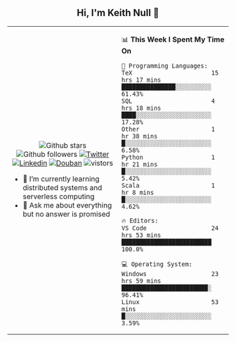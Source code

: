 <h2 align="center"> Hi, I'm Keith Null 👋 </h2>

<table>
    <tr>
        <td valign="center" width="50%">
            <p align="center">
              <img src="https://img.shields.io/github/stars/keithnull?style=social" alt="Github stars" />
              <img src="https://img.shields.io/github/followers/keithnull?style=social" alt="Github followers" />
              <a href="https://twitter.com/_keithnull"><img src="https://img.shields.io/badge/@__keithnull-1DA1F2?style=flat&logo=Twitter&logoColor=white" alt="Twitter"/></a>
              <a href="https://www.linkedin.com/in/wuzhengke/?locale=en_US"><img src="https://img.shields.io/badge/@wuzhengke-0073b1?style=flat&logo=LinkedIn&logoColor=white" alt="Linkedin" /></a>
              <a href="https://www.douban.com/people/keith1"><img src="https://img.shields.io/badge/@keith1-007722?style=flat&logo=Douban&logoColor=white" alt="Douban" /></a>
              <img src="https://visitor-badge.glitch.me/badge?page_id=keithnull" alt="vistors" />
            </p>
            <ul>
                <li>🌱 I’m currently learning distributed systems and serverless computing</li>
                <li>💬 Ask me about everything but no answer is promised</li>
            </ul>
        </td>
       <td valign="top" width="50%">
    
<!--START_SECTION:waka-->
📊 **This Week I Spent My Time On** 

```text
💬 Programming Languages: 
TeX                      15 hrs 17 mins      ███████████████░░░░░░░░░░   61.43% 
SQL                      4 hrs 18 mins       ████░░░░░░░░░░░░░░░░░░░░░   17.28% 
Other                    1 hr 38 mins        █░░░░░░░░░░░░░░░░░░░░░░░░   6.58% 
Python                   1 hr 21 mins        █░░░░░░░░░░░░░░░░░░░░░░░░   5.42% 
Scala                    1 hr 8 mins         █░░░░░░░░░░░░░░░░░░░░░░░░   4.62%

🔥 Editors: 
VS Code                  24 hrs 53 mins      █████████████████████████   100.0%

💻 Operating System: 
Windows                  23 hrs 59 mins      ████████████████████████░   96.41% 
Linux                    53 mins             █░░░░░░░░░░░░░░░░░░░░░░░░   3.59%

```


<!--END_SECTION:waka-->
</td></tr>
</table>


